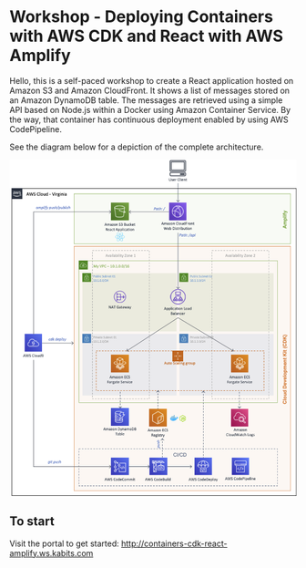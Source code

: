 # Workshop - Deploying Containers with AWS CDK and React with AWS Amplify

Hello, this is a self-paced workshop to create a React application hosted on Amazon S3 and Amazon CloudFront. It shows a list of messages stored on an Amazon DynamoDB table. The messages are retrieved using a simple API based on Node.js within a Docker using Amazon Container Service. By the way, that container has continuous deployment enabled by using AWS CodePipeline.

See the diagram below for a depiction of the complete architecture.

![Workshop - Deploying Containers with AWS CDK and React with AWS Amplify](content/images/diagram.png)

## To start

Visit the portal to get started: http://containers-cdk-react-amplify.ws.kabits.com